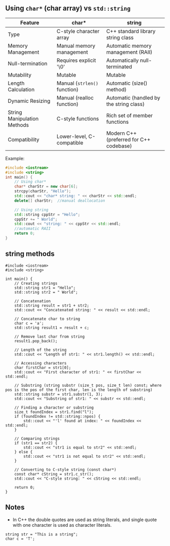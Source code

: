 ## Using ```char*``` (char array) vs ```std::string``` 
| Feature                      | char*                     | string                                      |
|------------------------------|---------------------------|---------------------------------------------|
| Type                         | C-style character array   | C++ standard library string class         |
| Memory Management            | Manual memory management | Automatic memory management (RAII)         |
| Null-termination             | Requires explicit '\0'    | Automatically null-terminated            |
| Mutability                   | Mutable                   | Mutable                                     |
| Length Calculation           | Manual (```strlen()``` function)  | Automatic (size() method)                  |
| Dynamic Resizing            | Manual (realloc function) | Automatic (handled by the string class)   |
| String Manipulation Methods | C-style functions         | Rich set of member functions               |
| Compatibility                | Lower-level, C-compatible | Modern C++ (preferred for C++ codebase)    |

Example:

```cpp
#include <iostream>
#include <string>
int main() {
    // Using char*
    char* charStr = new char[6];
    strcpy(charStr, "Hello");
    std::cout << "char* string: " << charStr << std::endl;
    delete[] charStr;  //manual deallocation

    // Using string
    std::string cppStr = "Hello";
    cppStr += " World";
    std::cout << "string: " << cppStr << std::endl; 
    //automatic RAII
    return 0;
}
```

## string methods
```
#include <iostream>
#include <string>

int main() {
    // Creating strings
    std::string str1 = "Hello";
    std::string str2 = " World";

    // Concatenation
    std::string result = str1 + str2;
    std::cout << "Concatenated string: " << result << std::endl;

    // Concatenate char to string
    char c = 'a';
    std::string result1 = result + c;

    // Remove last char from string
    result1.pop_back();

    // Length of the string
    std::cout << "Length of str1: " << str1.length() << std::endl;

    // Accessing characters
    char firstChar = str1[0];
    std::cout << "First character of str1: " << firstChar << std::endl;

    // Substring (string substr (size_t pos, size_t len) const; where pos is the pos of the first char, len is the length of substring)
    std::string substr = str1.substr(1, 3);
    std::cout << "Substring of str1: " << substr << std::endl;

    // Finding a character or substring
    size_t foundIndex = str1.find("l");
    if (foundIndex != std::string::npos) {
        std::cout << "'l' found at index: " << foundIndex << std::endl;
    }

    // Comparing strings
    if (str1 == str2) {
        std::cout << "str1 is equal to str2" << std::endl;
    } else {
        std::cout << "str1 is not equal to str2" << std::endl;
    }

    // Converting to C-style string (const char*)
    const char* cString = str1.c_str();
    std::cout << "C-style string: " << cString << std::endl;

    return 0;
}
```

## Notes
- In C++ the double quotes are used as string literals, and single quote with one character is used as character literals.
```
string str = "This is a string";
char c = 'T';
```
